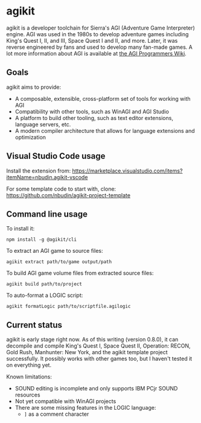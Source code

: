 # agikit

agikit is a developer toolchain for Sierra's AGI (Adventure Game Interpreter) engine. AGI was used
in the 1980s to develop adventure games including King's Quest I, II, and III, Space Quest I and II,
and more. Later, it was reverse engineered by fans and used to develop many fan-made games.
A lot more information about AGI is available at
[the AGI Programmers Wiki](http://agiwiki.sierrahelp.com).

## Goals

agikit aims to provide:

- A composable, extensible, cross-platform set of tools for working with AGI
- Compatibility with other tools, such as WinAGI and AGI Studio
- A platform to build other tooling, such as text editor extensions, language servers, etc.
- A modern compiler architecture that allows for language extensions and optimization

## Visual Studio Code usage

Install the extension from: https://marketplace.visualstudio.com/items?itemName=nbudin.agikit-vscode

For some template code to start with, clone: https://github.com/nbudin/agikit-project-template

## Command line usage

To install it:

`npm install -g @agikit/cli`

To extract an AGI game to source files:

`agikit extract path/to/game output/path`

To build AGI game volume files from extracted source files:

`agikit build path/to/project`

To auto-format a LOGIC script:

`agikit formatLogic path/to/scriptfile.agilogic`

## Current status

agikit is early stage right now. As of this writing (version 0.8.0), it can decompile and compile
King's Quest I, Space Quest II, Operation: RECON, Gold Rush, Manhunter: New York, and the agikit template project
successfully. It possibly works with other games too, but I haven't tested it on everything yet.

Known limitations:

- SOUND editing is incomplete and only supports IBM PCjr SOUND resources
- Not yet compatible with WinAGI projects
- There are some missing features in the LOGIC language:
  - `]` as a comment character
